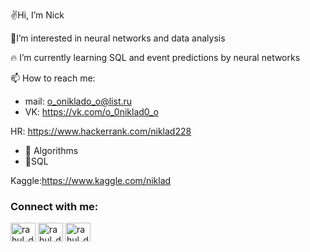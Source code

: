 ✌Hi, I’m Nick

🤟I’m interested in neural networks and data analysis

🔥 I’m currently learning SQL and event predictions by neural networks

📫 How to reach me:
 
* mail: o_oniklado_o@list.ru
* VK: https://vk.com/o_0niklad0_o

HR: https://www.hackerrank.com/niklad228

* 🧠 Algorithms
* 🥇SQL

Kaggle:https://www.kaggle.com/niklad
<h3 align="left">Connect with me:</h3>
<p align="left">
<a href="https://www.instagram.com/o__niklad__o/?hl=ru" target="blank"><img align="center" src="https://cdn.jsdelivr.net/npm/simple-icons@3.0.1/icons/instagram.svg" alt="rahul_dk_jain" height="30" width="40" /></a>
<a href="https://mail.google.com/mail/u/0/#inbox" target="blank"><img align="center" src="https://cdn.jsdelivr.net/npm/simple-icons@3.0.1/icons/gmail.svg" alt="rahul_dk_jain" height="30" width="40" /></a>
<a href="https://e.mail.ru/inbox/?utm_source=portal&utm_medium=new_portal_navigation&utm_campaign=e.mail.ru&mt_click_id=mt-y7s979-1634560769-1521712430&mt_sub1=e.mail.ru" target="blank"><img align="center" src="https://user-images.githubusercontent.com/84456340/137731841-f262264f-a58f-4816-987f-1a3782feca2e.png" alt="rahul_dk_jain" height="30" width="40" /></a>

</p>




